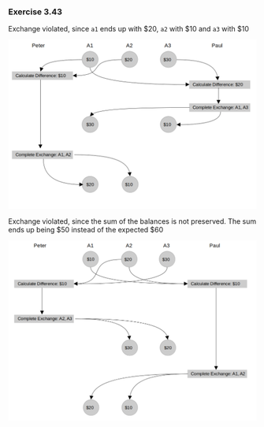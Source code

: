 ### Exercise 3.43
Exchange violated, since `a1` ends up with $20, `a2` with $10 and `a3` with $10

![diagram](https://github.com/jonathantorres/bookshelf/blob/master/sicp/img/3.43a.png)

Exchange violated, since the sum of the balances is not preserved. The sum ends up being $50 instead of the expected $60

![diagram](https://github.com/jonathantorres/bookshelf/blob/master/sicp/img/3.43b.png)


